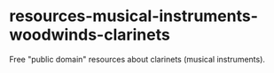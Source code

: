 # resources-musical-instruments-woodwinds-clarinets
Free "public domain" resources about clarinets (musical instruments).
